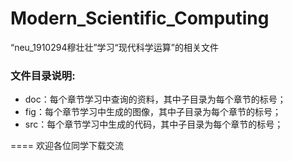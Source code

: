 # Modern_Scientific_Computing
“neu_1910294穆壮壮”学习“现代科学运算”的相关文件
### 文件目录说明:
<ul>
    <li>doc：每个章节学习中查询的资料，其中子目录为每个章节的标号；</li>
    <li>fig：每个章节学习中生成的图像，其中子目录为每个章节的标号；</li>
    <li>src：每个章节学习中生成的代码，其中子目录为每个章节的标号；</li>
</ul>
====
欢迎各位同学下载交流
